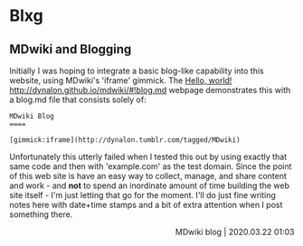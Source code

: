 # Blxg

MDwiki and Blogging
-----

Initially I was hoping to integrate a basic blog-like capability into this website, using MDwiki's 'iframe' gimmick.  The <a href="http://dynalon.github.io/mdwiki/#!blog.md" target="_blank">Hello, world!</a> http://dynalon.github.io/mdwiki/#!blog.md webpage demonstrates this with a blog.md file that consists solely of:

    MDwiki Blog
    ====
    
    [gimmick:iframe](http://dynalon.tumblr.com/tagged/MDwiki)

Unfortunately this utterly failed when I tested this out by using exactly that same code and then with 'example.com' as the test domain. Since the point of this web site is have an easy way to collect, manage, and share content and work - and **not** to spend an inordinate amount of time building the web site itself - I'm just letting that go for the moment. I'll do just fine writing notes here with date+time stamps and a bit of extra attention when I post something there.

<p align="right">MDwiki blog | 2020.03.22 01:03</p>
